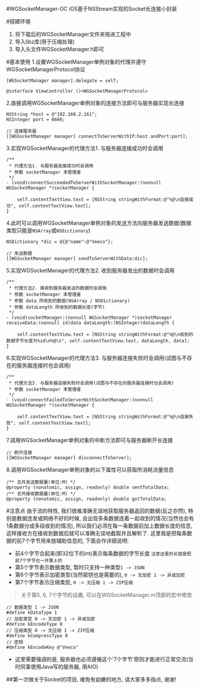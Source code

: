 #WGSocketManager-OC
iOS基于NSStream实现的Socket长连接小封装

#搭建环境
1. 将下载后的WGSocketManager文件夹拖进工程中
2. 导入libz库(用于压缩处理)
3. 导入头文件WGSocketManager.h即可

#基本使用
1.设置WGSocketManager单例对象的代理并遵守WGSocketManagerProtocol协议
```objc
[WGSocketManager manager].delegate = self;

@interface ViewController ()<WGSocketManagerProtocol>
```
2.直接调用WGSocketManager单例对象的连接方法即可与服务器实现长连接
```objc
NSString *host = @"192.168.2.161";
NSInteger port = 6666;
    
// 连接服务器
[[WGSocketManager manager] connectToServerWithIP:host andPort:port];
```
3.实现WGSocketManager的代理方法1. 与服务器连接成功时会调用
```objc
/**
 * 代理方法1. 与服务器连接成功时会调用
 * 参数 socketManager 本管理者
 */
- (void)connectSucceededToServerWithSocketManager:(nonnull WGSocketManager *)socketManager {

    self.contentTextView.text = [NSString stringWithFormat:@"%@\n连接成功", self.contentTextView.text];
}
```
4.此时可以调用WGSocketManager单例对象的发送方法向服务器发送数据(数据类型只能是`NSArray`或`NSDictionary`)
```objc
NSDictionary *dic = @{@"name":@"Veeco"};
    
// 发送数据
[[WGSocketManager manager] sendToServerWithData:dic];
```
5.实现WGSocketManager的代理方法2. 收到服务器发出的数据时会调用
```objc
/**
 * 代理方法2. 接收到服务器发送的数据时会调用
 * 参数 socketManager 本管理者
 * 参数 data 所收到的数据(NSArray / NSDictionary)
 * 参数 dataLength 所收到的数据长度(字节)
 */
- (void)socketManager:(nonnull WGSocketManager *)socketManager receiveData:(nonnull id)data dataLength:(NSInteger)dataLength {

    self.contentTextView.text = [NSString stringWithFormat:@"%@\n收到的数据字节长度为%zd\n%@\n", self.contentTextView.text, dataLength, data];
}
```
6.实现WGSocketManager的代理方法3. 与服务器连接失败时会调用(试图与不存在的服务器连接时也会调用)
```objc
/**
 * 代理方法3. 与服务器连接失败时会调用(试图与不存在的服务器连接时也会调用)
 * 参数 socketManager 本管理者
 */
- (void)connectFailedToServerWithSocketManager:(nonnull WGSocketManager *)socketManager {

    self.contentTextView.text = [NSString stringWithFormat:@"%@\n连接失败", self.contentTextView.text];
}
```
7.调用WGSocketManager单例对象的中断方法即可与服务器断开长连接
```objc
// 断开连接
[[WGSocketManager manager] disconnectToServer];
```
8.调用WGSocketManager单例对象的以下属性可以获取所消耗流量信息
```objc
/** 总共发送数据量(单位:M) */
@property (nonatomic, assign, readonly) double sentTotalData;
/** 总共接收数据量(单位:M) */
@property (nonatomic, assign, readonly) double gotTotalData;
```
#注意点
由于流的特性, 我们很难准确无误地获取服务器返回的数据(反之亦然), 特别是数据连发或网络不好的时候, 会出现多条数据连着一起收到的情况(当然也会有1条数据分成多段收到的情况), 所以我们必须在每一条数据前加上数据长度的信息, 这样接收方在接收到数据后就可以准确无误地截取并且解析了. 这里我是把每条数据的前7个字节用来放辅助信息的, 下面会作详细说明:
* 前4个字节合起来(即32位下的int)表示每条数据的字节长度 `注意这里的长度是把前7个字节也一并算上的`
* 第5个字节表示数据类型, 暂时只支持一种类型`1 -> JSON`
* 第6个字节表示加密类型(当然密钥也是需要的), `0 -> 无加密 1 -> 异或加密`
* 第7个字节表示压缩类型, `0 -> 无压缩 1 -> ZIP压缩`

>关于第5, 6, 7个字节的设置, 可以在WGSocketManager.m顶部的宏中修改
```objc
// 数据类型 1 -> JSON
#define kDataType 1
// 加密类型 0 -> 无加密 1 -> 异或加密
#define kEncodeType 0
// 压缩类型 0 -> 无压缩 1 -> ZIP压缩
#define kCompressType 0
// 密钥
#define kEncodeKey @"Veeco"
```

* 这里需要强调的是, 服务器也必须遵循这个'7个字节'原则才能进行正常交流(当时同事使用Java写的服务器, 用AIO)

##第一次做关于Socket的项目, 难免有幼嫩的地方, 请大家多多指点, 谢谢!
